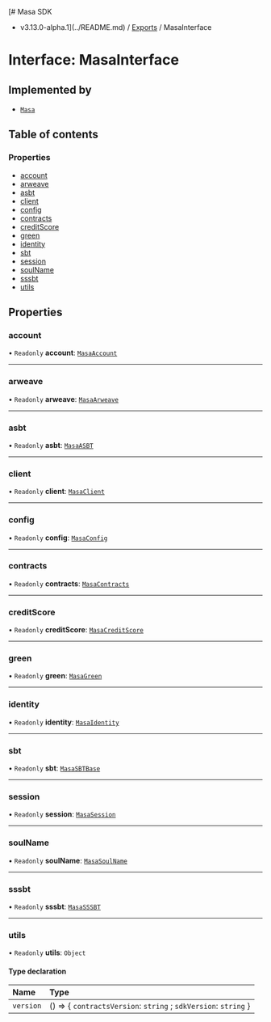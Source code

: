 [# Masa SDK
 - v3.13.0-alpha.1](../README.md) / [Exports](../modules.md) / MasaInterface

# Interface: MasaInterface

## Implemented by

- [`Masa`](../classes/Masa.md)

## Table of contents

### Properties

- [account](MasaInterface.md#account)
- [arweave](MasaInterface.md#arweave)
- [asbt](MasaInterface.md#asbt)
- [client](MasaInterface.md#client)
- [config](MasaInterface.md#config)
- [contracts](MasaInterface.md#contracts)
- [creditScore](MasaInterface.md#creditscore)
- [green](MasaInterface.md#green)
- [identity](MasaInterface.md#identity)
- [sbt](MasaInterface.md#sbt)
- [session](MasaInterface.md#session)
- [soulName](MasaInterface.md#soulname)
- [sssbt](MasaInterface.md#sssbt)
- [utils](MasaInterface.md#utils)

## Properties

### account

• `Readonly` **account**: [`MasaAccount`](../classes/MasaAccount.md)

___

### arweave

• `Readonly` **arweave**: [`MasaArweave`](../classes/MasaArweave.md)

___

### asbt

• `Readonly` **asbt**: [`MasaASBT`](../classes/MasaASBT.md)

___

### client

• `Readonly` **client**: [`MasaClient`](../classes/MasaClient.md)

___

### config

• `Readonly` **config**: [`MasaConfig`](MasaConfig.md)

___

### contracts

• `Readonly` **contracts**: [`MasaContracts`](../classes/MasaContracts.md)

___

### creditScore

• `Readonly` **creditScore**: [`MasaCreditScore`](../classes/MasaCreditScore.md)

___

### green

• `Readonly` **green**: [`MasaGreen`](../classes/MasaGreen.md)

___

### identity

• `Readonly` **identity**: [`MasaIdentity`](../classes/MasaIdentity.md)

___

### sbt

• `Readonly` **sbt**: [`MasaSBTBase`](../classes/MasaSBTBase.md)

___

### session

• `Readonly` **session**: [`MasaSession`](../classes/MasaSession.md)

___

### soulName

• `Readonly` **soulName**: [`MasaSoulName`](../classes/MasaSoulName.md)

___

### sssbt

• `Readonly` **sssbt**: [`MasaSSSBT`](../classes/MasaSSSBT.md)

___

### utils

• `Readonly` **utils**: `Object`

#### Type declaration

| Name | Type |
| :------ | :------ |
| `version` | () => \{ `contractsVersion`: `string` ; `sdkVersion`: `string`  } |
